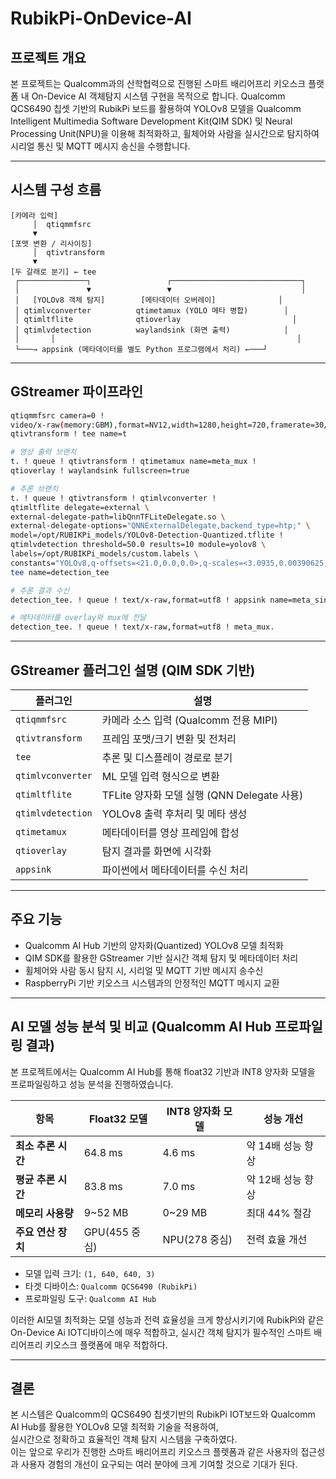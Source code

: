 # RubikPi-OnDevice-AI

## 프로젝트 개요

본 프로젝트는 Qualcomm과의 산학협력으로 진행된 스마트 배리어프리 키오스크 플랫폼 내 On-Device AI 객체탐지 시스템 구현을 목적으로 합니다. Qualcomm QCS6490 칩셋 기반의 RubikPi 보드를 활용하여 YOLOv8 모델을 Qualcomm Intelligent Multimedia Software Development Kit(QIM SDK) 및 Neural Processing Unit(NPU)을 이용해 최적화하고, 휠체어와 사람을 실시간으로 탐지하여 시리얼 통신 및 MQTT 메시지 송신을 수행합니다.

------

## 시스템 구성 흐름

```plaintext
[카메라 입력]
     │  qtiqmmfsrc
     ▼
[포맷 변환 / 리사이징]
     │  qtivtransform
     ▼
[두 갈래로 분기] ← tee
 ┌───────────────┐                 ┌─────────────────────────────┐
 │               ▼                 ▼                             │
 │   [YOLOv8 객체 탐지]        [메타데이터 오버레이]              │
 │ qtimlvconverter          qtimetamux (YOLO 메타 병합)        │
 │ qtimltflite              qtioverlay                         │
 │ qtimlvdetection          waylandsink (화면 출력)            │
 │       │                                                      │
 └───→ appsink (메타데이터를 별도 Python 프로그램에서 처리) ←───┘
```

------

## GStreamer 파이프라인

```bash
qtiqmmfsrc camera=0 !
video/x-raw(memory:GBM),format=NV12,width=1280,height=720,framerate=30/1 !
qtivtransform ! tee name=t

# 영상 출력 브랜치
t. ! queue ! qtivtransform ! qtimetamux name=meta_mux !
qtioverlay ! waylandsink fullscreen=true

# 추론 브랜치
t. ! queue ! qtivtransform ! qtimlvconverter !
qtimltflite delegate=external \
external-delegate-path=libQnnTFLiteDelegate.so \
external-delegate-options="QNNExternalDelegate,backend_type=htp;" \
model=/opt/RUBIKPi_models/YOLOv8-Detection-Quantized.tflite !
qtimlvdetection threshold=50.0 results=10 module=yolov8 \
labels=/opt/RUBIKPi_models/custom.labels \
constants="YOLOv8,q-offsets=<21.0,0.0,0.0>,q-scales=<3.0935,0.00390625,1.0>;" !
tee name=detection_tee

# 추론 결과 수신
detection_tee. ! queue ! text/x-raw,format=utf8 ! appsink name=meta_sink emit-signals=true

# 메타데이터를 overlay와 mux에 전달
detection_tee. ! queue ! text/x-raw,format=utf8 ! meta_mux.
```

------

## GStreamer 플러그인 설명 (QIM SDK 기반)

| 플러그인          | 설명                                        |
| ----------------- | ------------------------------------------- |
| `qtiqmmfsrc`      | 카메라 소스 입력 (Qualcomm 전용 MIPI)       |
| `qtivtransform`   | 프레임 포맷/크기 변환 및 전처리             |
| `tee`             | 추론 및 디스플레이 경로로 분기              |
| `qtimlvconverter` | ML 모델 입력 형식으로 변환                  |
| `qtimltflite`     | TFLite 양자화 모델 실행 (QNN Delegate 사용) |
| `qtimlvdetection` | YOLOv8 출력 후처리 및 메타 생성             |
| `qtimetamux`      | 메타데이터를 영상 프레임에 합성             |
| `qtioverlay`      | 탐지 결과를 화면에 시각화                   |
| `appsink`         | 파이썬에서 메타데이터를 수신 처리           |

------

## 주요 기능

- Qualcomm AI Hub 기반의 양자화(Quantized) YOLOv8 모델 최적화
- QIM SDK를 활용한 GStreamer 기반 실시간 객체 탐지 및 메타데이터 처리
- 휠체어와 사람 동시 탐지 시, 시리얼 및 MQTT 기반 메시지 송수신
- RaspberryPi 기반 키오스크 시스템과의 안정적인 MQTT 메시지 교환

------

## AI 모델 성능 분석 및 비교 (Qualcomm AI Hub 프로파일링 결과)

본 프로젝트에서는 Qualcomm AI Hub를 통해 float32 기반과 INT8 양자화 모델을 프로파일링하고 성능 분석을 진행하였습니다.

| 항목               | Float32 모델  | INT8 양자화 모델 | 성능 개선         |
| ------------------ | ------------- | ---------------- | ----------------- |
| **최소 추론 시간** | 64.8 ms       | 4.6 ms           | 약 14배 성능 향상 |
| **평균 추론 시간** | 83.8 ms       | 7.0 ms           | 약 12배 성능 향상 |
| **메모리 사용량**  | 9~52 MB       | 0~29 MB          | 최대 44% 절감     |
| **주요 연산 장치** | GPU(455 중심) | NPU(278 중심)    | 전력 효율 개선    |

- 모델 입력 크기: `(1, 640, 640, 3)`
- 타겟 디바이스: `Qualcomm QCS6490 (RubikPi)`
- 프로파일링 도구: `Qualcomm AI Hub`

이러한 AI모델 최적화는 모델 성능과 전력 효율성을 크게 향상시키기에 RubikPi와 같은 On-Device Ai IOT디바이스에 매우 적합하고, 실시간 객체 탐지가 필수적인 스마트 배리어프리 키오스크 플랫폼에 매우 적합하다.

------

## 결론

본 시스템은 Qualcomm의 QCS6490 칩셋기반의 RubikPi IOT보드와 Qualcomm AI Hub를 활용한 YOLOv8 모델 최적화 기술을 적용하여,  
실시간으로 정확하고 효율적인 객체 탐지 시스템을 구축하였다.  
이는 앞으로 우리가 진행한 스마트 배리어프리 키오스크 플렛폼과 같은 사용자의 접근성과 사용자 경험의 개선이 요구되는 여러 분야에 크게 기여할 것으로 기대가 된다. 

